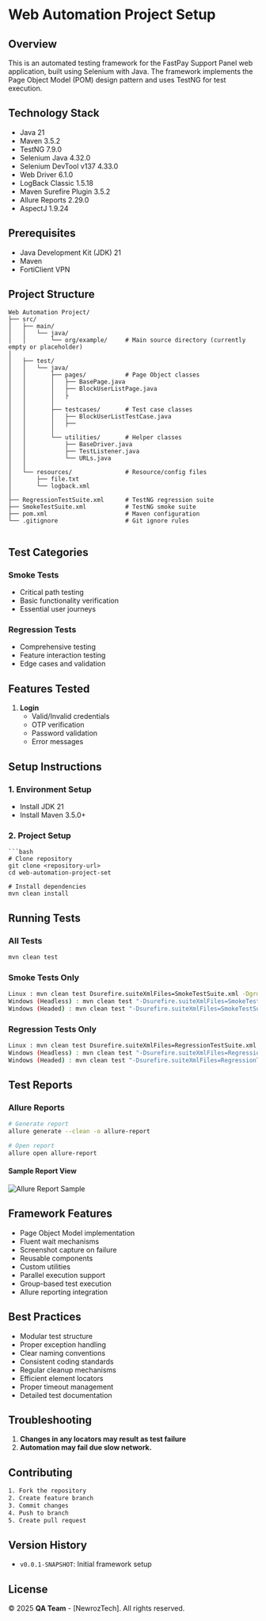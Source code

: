 
# Web Automation Project Setup

## Overview
This is an automated testing framework for the FastPay Support Panel web application, built using Selenium with Java. The framework implements the Page Object Model (POM) design pattern and uses TestNG for test execution.

## Technology Stack
- Java 21
- Maven 3.5.2
- TestNG 7.9.0
- Selenium Java 4.32.0
- Selenium DevTool v137 4.33.0
- Web Driver 6.1.0
- LogBack Classic 1.5.18
- Maven Surefire Plugin 3.5.2
- Allure Reports 2.29.0
- AspectJ 1.9.24

## Prerequisites
- Java Development Kit (JDK) 21
- Maven
- FortiClient VPN

## Project Structure
```
Web Automation Project/
├── src/
│   ├── main/
│   │   └── java/
│   │       └── org/example/     # Main source directory (currently empty or placeholder)
│
│   ├── test/
│   │   └── java/
│   │       ├── pages/           # Page Object classes
│   │       │   ├── BasePage.java
│   │       │   ├── BlockUserListPage.java
│   │       │   ├
│   │       │
│   │       ├── testcases/       # Test case classes
│   │       │   ├── BlockUserListTestCase.java
│   │       │   ├──
│   │       │
│   │       └── utilities/       # Helper classes
│   │           ├── BaseDriver.java
│   │           ├── TestListener.java
│   │           └── URLs.java
│   │
│   └── resources/               # Resource/config files
│       ├── file.txt
│       └── logback.xml
│
├── RegressionTestSuite.xml      # TestNG regression suite
├── SmokeTestSuite.xml           # TestNG smoke suite
├── pom.xml                      # Maven configuration
└── .gitignore                   # Git ignore rules


```

## Test Categories

### Smoke Tests
- Critical path testing
- Basic functionality verification
- Essential user journeys

### Regression Tests
- Comprehensive testing
- Feature interaction testing
- Edge cases and validation

## Features Tested

1. **Login**
    - Valid/Invalid credentials
    - OTP verification
    - Password validation
    - Error messages




## Setup Instructions

### 1. Environment Setup
- Install JDK 21
- Install Maven 3.5.0+
### 2. Project Setup
```
```bash
# Clone repository
git clone <repository-url>
cd web-automation-project-set

# Install dependencies
mvn clean install
```

## Running Tests

### All Tests

```bash
mvn clean test
```

### Smoke Tests Only

```bash
Linux : mvn clean test Dsurefire.suiteXmlFiles=SmokeTestSuite.xml -Dgroups=smoke
Windows (Headless) : mvn clean test "-Dsurefire.suiteXmlFiles=SmokeTestSuite.xml" "-Dgroups=smoke" -Dbrowser=chrome -Dmode=headless
Windows (Headed) : mvn clean test "-Dsurefire.suiteXmlFiles=SmokeTestSuite.xml" "-Dgroups=smoke" -Dbrowser=chrome -Dmode=headed

```

### Regression Tests Only

```bash
Linux : mvn clean test Dsurefire.suiteXmlFiles=RegressionTestSuite.xml -Dgroups=regression
Windows (Headless) : mvn clean test "-Dsurefire.suiteXmlFiles=RegressionTestSuite.xml" "-Dgroups=regression" -Dbrowser=chrome -Dmode=headless
Windows (Headed) : mvn clean test "-Dsurefire.suiteXmlFiles=RegressionTestSuite.xml" "-Dgroups=regression" -Dbrowser=chrome -Dmode=headed

```

## Test Reports

### Allure Reports

```bash
# Generate report
allure generate --clean -o allure-report

# Open report
allure open allure-report
```

#### Sample Report View

![Allure Report Sample](assets/testSummary.png)


## Framework Features
- Page Object Model implementation
- Fluent wait mechanisms
- Screenshot capture on failure
- Reusable components
- Custom utilities
- Parallel execution support
- Group-based test execution
- Allure reporting integration

## Best Practices
- Modular test structure
- Proper exception handling
- Clear naming conventions
- Consistent coding standards
- Regular cleanup mechanisms
- Efficient element locators
- Proper timeout management
- Detailed test documentation

## Troubleshooting

1. **Changes in any locators may result as test failure**
2. **Automation may fail due slow network.**


## Contributing

```bash
1. Fork the repository
2. Create feature branch
3. Commit changes
4. Push to branch
5. Create pull request
```

## Version History
- `v0.0.1-SNAPSHOT`: Initial framework setup

## License
© 2025 **QA Team** - [NewrozTech]. All rights reserved.
